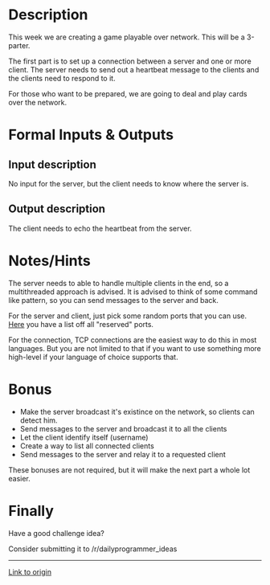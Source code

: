 # Description

This week we are creating a game playable over network. This will be a 3-parter.

The first part is to set up a connection between a server and one or more client.
The server needs to send out a heartbeat message to the clients and the clients need to respond to it.

For those who want to be prepared, we are going to deal and play cards over the network.

# Formal Inputs & Outputs

## Input description

No input for the server, but the client needs to know where the server is.

## Output description

The client needs to echo the heartbeat from the server.

# Notes/Hints

The server needs to able to handle multiple clients in the end, so a multithreaded approach is advised.
It is advised to think of some command like pattern, so you can send messages to the server and back.

For the server and client, just pick some random ports that you can use. [Here](https://en.wikipedia.org/wiki/List_of_TCP_and_UDP_port_numbers) you have a list off all "reserved" ports.

For the connection, TCP connections are the easiest way to do this in most languages. But you are not limited to that if you want to use something more high-level if your language of choice supports that.

# Bonus

 - Make the server broadcast it's existince on the network, so clients can detect him.
 - Send messages to the server and broadcast it to all the clients
 - Let the client identify itself (username)
 - Create a way to list all connected clients
 - Send messages to the server and relay it to a requested client

These bonuses are not required, but it will make the next part a whole lot easier.

# Finally

Have a good challenge idea?

Consider submitting it to /r/dailyprogrammer_ideas

---

[Link to origin](https://www.reddit.com/r/dailyprogrammer/4knivr)